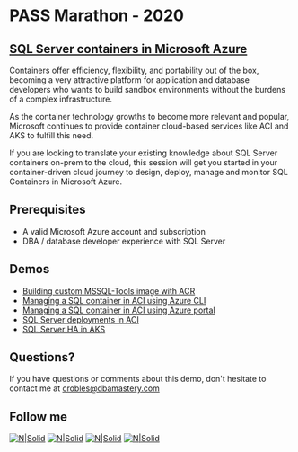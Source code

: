 # PASS Marathon - 2020
## [SQL Server containers in Microsoft Azure](https://www.pass.org/marathon/2020/securedatastorage/Sessions/Details.aspx?sid=104333)

Containers offer efficiency, flexibility, and portability out of the box, becoming a very attractive platform for application and database developers who wants to build sandbox environments without the burdens of a complex infrastructure.

As the container technology growths to become more relevant and popular, Microsoft continues to provide container cloud-based services like ACI and AKS to fulfill this need.

If you are looking to translate your existing knowledge about SQL Server containers on-prem to the cloud, this session will get you started in your container-driven cloud journey to design, deploy, manage and monitor SQL Containers in Microsoft Azure.

## **Prerequisites**  
* A valid Microsoft Azure account and subscription
* DBA / database developer experience with SQL Server

## **Demos**  
* [Building custom MSSQL-Tools image with ACR](Demo_01)
* [Managing a SQL container in ACI using Azure CLI](Demo_02)
* [Managing a SQL container in ACI using Azure portal](Demo_03)
* [SQL Server deployments in ACI](Demo_03)
* [SQL Server HA in AKS](Demo_04)

## Questions?
If you have questions or comments about this demo, don't hesitate to contact me at <crobles@dbamastery.com>

## Follow me
[![N|Solid](http://dbamastery.com/wp-content/uploads/2018/08/if_twitter_circle_color_107170.png)](https://twitter.com/dbamastery) [![N|Solid](http://dbamastery.com/wp-content/uploads/2018/08/if_github_circle_black_107161.png)](https://github.com/dbamaster) [![N|Solid](http://dbamastery.com/wp-content/uploads/2018/08/if_linkedin_circle_color_107178.png)](https://www.linkedin.com/in/croblesdba/) [![N|Solid](http://dbamastery.com/wp-content/uploads/2018/08/if_browser_1055104.png)](http://dbamastery.com/)